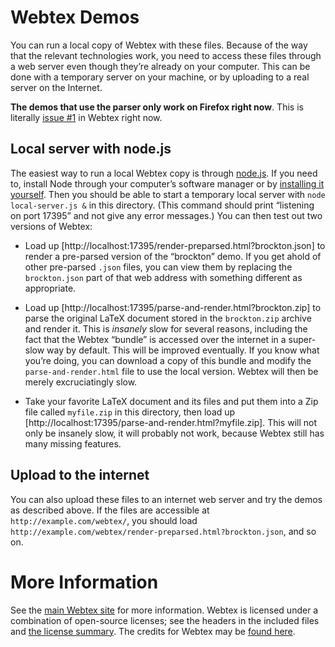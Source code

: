 Webtex Demos
============

You can run a local copy of Webtex with these files. Because of the way that
the relevant technologies work, you need to access these files through a web
server even though they’re already on your computer. This can be done with a
temporary server on your machine, or by uploading to a real server on the
Internet.

**The demos that use the parser only work on Firefox right now**. This is
literally [issue #1](https://github.com/pkgw/webtex/issues/1) in Webtex right
now.


Local server with node.js
-------------------------

The easiest way to run a local Webtex copy is through
[node.js](http://nodejs.org/). If you need to, install Node through your
computer’s software manager or by [installing it
yourself](http://nodejs.org/download/). Then you should be able to start a
temporary local server with `node local-server.js &` in this directory. (This
command should print “listening on port 17395” and not give any error
messages.) You can then test out two versions of Webtex:

* Load up [http://localhost:17395/render-preparsed.html?brockton.json] to
  render a pre-parsed version of the “brockton” demo. If you get ahold of
  other pre-parsed `.json` files, you can view them by replacing the
  `brockton.json` part of that web address with something different as
  appropriate.

* Load up [http://localhost:17395/parse-and-render.html?brockton.zip] to parse
  the original LaTeX document stored in the `brockton.zip` archive and render
  it. This is *insanely* slow for several reasons, including the fact that the
  Webtex “bundle” is accessed over the internet in a super-slow way by
  default. This will be improved eventually. If you know what you’re doing,
  you can download a copy of this bundle and modify the
  `parse-and-render.html` file to use the local version. Webtex will then be
  merely excruciatingly slow.

* Take your favorite LaTeX document and its files and put them into a Zip file
  called `myfile.zip` in this directory, then load up
  [http://localhost:17395/parse-and-render.html?myfile.zip]. This will not
  only be insanely slow, it will probably not work, because Webtex still has
  many missing features.


Upload to the internet
----------------------

You can also upload these files to an internet web server and try the demos as
described above. If the files are accessible at `http://example.com/webtex/`,
you should load
`http://example.com/webtex/render-preparsed.html?brockton.json`, and so on.


More Information
================

See the [main Webtex site](http://pkgw.github.io/webtex/) for more
information. Webtex is licensed under a combination of open-source licenses;
see the headers in the included files and [the license
summary](https://github.com/pkgw/webtex/blob/master/LICENSE.md). The credits
for Webtex may be [found
here](https://github.com/pkgw/webtex/blob/master/CREDITS.md).

